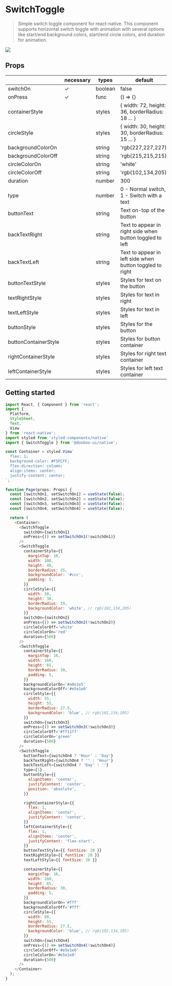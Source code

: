 # SwitchToggle
> Simple switch toggle component for react-native. This component supports horizontal switch toggle with animation with several options like start/end background colors, start/end circle colors, and duration for animation.
<img src="https://firebasestorage.googleapis.com/v0/b/bookoo-89f6c.appspot.com/o/switch-toggle.gif?alt=media&token=a9dc36e0-3c25-45dc-bbb7-8b095a716dc8"/>

## Props
|    | necessary | types | default
|----|-----|-----|---------|
|switchOn| ✓ | boolean | false |
|onPress| ✓ | func | () => {} |
|containerStyle|  | styles | { width: 72, height: 36, borderRadius: 18 ... } |
|circleStyle|  | styles | { width: 30, height: 30, borderRadius: 15 ... } |
|backgroundColorOn|  | string | 'rgb(227,227,227)' |
|backgroundColorOff|  | string | 'rgb(215,215,215)' |
|circleColorOn|  | string | 'white' |
|circleColorOff|  | string | 'rgb(102,134,205)' |
|duration|  | number | 300 |
|type|  |number| 0 - Normal switch, 1 - Switch with a text|
|buttonText| |string|Text on-top of the button|
|backTextRight| |string|Text to appear in right side when button toggled to left|
|backTextLeft|  |string|Text to appear in left side when button toggled to right|
|buttonTextStyle|   |styles|Styles for text on the button|
|textRightStyle|    |styles|Styles for text in right|
|textLeftStyle| |styles|Styles for text in left|
|buttonStyle|   |styles|Styles for the button|
|buttonContainerStyle|  |styles|Styles for button container|
|rightContainerStyle|   |styles|Styles for right text container|
|leftContainerStyle|    |styles|Styles for left text container|

## Getting started
```javascript
import React, { Component } from 'react';
import {
  Platform,
  StyleSheet,
  Text,
  View
} from 'react-native';
import styled from 'styled-components/native'
import { SwitchToggle } from '@dooboo-ui/native';

const Container = styled.View`
  flex: 1;
  background-color: #F5FCFF;
  flex-direction: column;
  align-items: center;
  justify-content: center;
`;

function Page(props: Props) {
  const [switchOn1, setSwitchOn1] = useState(false);
  const [switchOn2, setSwitchOn2] = useState(false);
  const [switchOn3, setSwitchOn3] = useState(false);
  const [switchOn4, setSwitchOn4] = useState(false);

  return (
    <Container>
      <SwitchToggle
        switchOn={switchOn1}
        onPress={() => setSwitchOn1(!switchOn1)}
      />
      <SwitchToggle
        containerStyle={{
          marginTop: 16,
          width: 108,
          height: 48,
          borderRadius: 25,
          backgroundColor: '#ccc',
          padding: 5,
        }}
        circleStyle={{
          width: 38,
          height: 38,
          borderRadius: 19,
          backgroundColor: 'white', // rgb(102,134,205)
        }}
        switchOn={switchOn2}
        onPress={() => setSwitchOn2(!switchOn2)}
        circleColorOff='white'
        circleColorOn='red'
        duration={500}
      />
      <SwitchToggle
        containerStyle={{
          marginTop: 16,
          width: 160,
          height: 65,
          borderRadius: 30,
          padding: 5,
        }}
        backgroundColorOn='#a0e1e5'
        backgroundColorOff='#e5e1e0'
        circleStyle={{
          width: 55,
          height: 55,
          borderRadius: 27.5,
          backgroundColor: 'blue', // rgb(102,134,205)
        }}
        switchOn={switchOn3}
        onPress={() => setSwitchOn3(!switchOn3)}
        circleColorOff='#ff11ff'
        circleColorOn='green'
        duration={500}
      />
      <SwitchToggle
        buttonText={switchOn4 ? 'Hour' : 'Day'}
        backTextRight={switchOn4 ? '' : 'Hour'}
        backTextLeft={switchOn4 ? 'Day' : ''}
        type={1}
        buttonStyle={{
          alignItems: 'center',
          justifyContent: 'center',
          position: 'absolute',
        }}

        rightContainerStyle={{
          flex: 1,
          alignItems: 'center',
          justifyContent: 'center',
        }}
        leftContainerStyle={{
          flex: 1,
          alignItems: 'center',
          justifyContent: 'flex-start',
        }}
        buttonTextStyle={{ fontSize: 20 }}
        textRightStyle={{ fontSize: 20 }}
        textLeftStyle={{ fontSize: 20 }}

        containerStyle={{
          marginTop: 16,
          width: 160,
          height: 65,
          borderRadius: 30,
          padding: 5,
        }}
        backgroundColorOn='#fff'
        backgroundColorOff='#fff'
        circleStyle={{
          width: 80,
          height: 55,
          borderRadius: 27.5,
          backgroundColor: 'blue', // rgb(102,134,205)
        }}
        switchOn={switchOn4}
        onPress={() => setSwitchOn4(!switchOn4)}
        circleColorOff='#e5e1e0'
        circleColorOn='#e5e1e0'
        duration={500}
      />
    </Container>
  );
}
```
